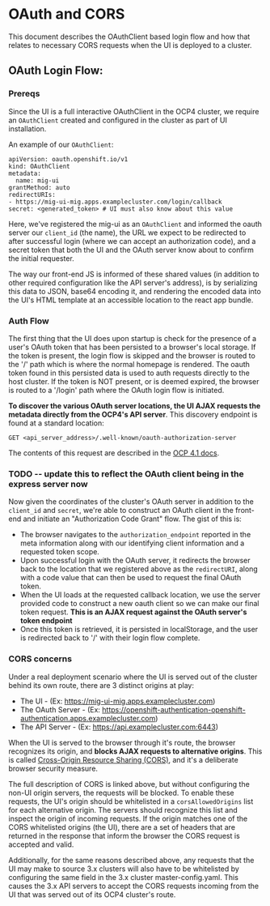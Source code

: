 # OAuth and CORS

This document describes the OAuthClient based login flow and how that relates
to necessary CORS requests when the UI is deployed to a cluster.

## OAuth Login Flow:

### Prereqs

Since the UI is a full interactive OAuthClient in the OCP4 cluster, we require
an `OAuthClient` created and configured in the cluster as part of UI installation.

An example of our `OAuthClient`:

```
apiVersion: oauth.openshift.io/v1
kind: OAuthClient
metadata:
  name: mig-ui
grantMethod: auto
redirectURIs:
- https://mig-ui-mig.apps.examplecluster.com/login/callback
secret: <generated_token> # UI must also know about this value
```

Here, we've registered the mig-ui as an `OAuthClient` and informed the oauth
server our `client_id` (the name), the URL we expect to be redirected to after
successful login (where we can accept an authorization code),
and a secret token that both the UI and the OAuth server know about to confirm
the initial requester.

The way our front-end JS is informed of these shared values (in addition
to other required configuration like the API server's address), is by serializing
this data to JSON, base64 encoding it, and rendering the encoded data into
the UI's HTML template at an accessible location to the react app bundle.

### Auth Flow

The first thing that the UI does upon startup is check for the presence of
a user's OAuth token that has been persisted to a browser's local storage.
If the token is present, the login flow is skipped and the browser is routed
to the '/' path which is where the normal homepage is rendered. The oauth
token found in this persisted data is used to auth requests directly to the
host cluster. If the token is NOT present, or is deemed expired, the browser is
routed to a '/login' path where the OAuth login flow is initiated.

**To discover the various OAuth server locations, the UI AJAX requests the metadata
directly from the OCP4's API server**. This discovery endpoint is found at
a standard location:

`GET <api_server_address>/.well-known/oauth-authorization-server`

The contents of this request are described in the [OCP 4.1 docs](https://access.redhat.com/documentation/en-us/openshift_container_platform/4.1/html/authentication/configuring-internal-oauth#oauth-server-metadata_configuring-internal-oauth).

### TODO -- update this to reflect the OAuth client being in the express server now

Now given the coordinates of the cluster's OAuth server in addition to the
`client_id` and `secret`, we're able to construct an OAuth client in the front-end
and initiate an "Authorization Code Grant" flow. The gist of this is:

* The browser navigates to the `authorization_endpoint` reported in the meta
information along with our identifying client information and a requested token scope.
* Upon successful login with the OAuth server, it redirects the browser back
to the location that we registered above as the `redirectURI`, along with a
code value that can then be used to request the final OAuth token.
* When the UI loads at the requested callback location, we use the server provided
code to construct a new oauth client so we can make our final token request. **This
is an AJAX request against the OAuth server's token endpoint**
* Once this token is retrieved, it is persisted in localStorage, and the user
is redirected back to '/' with their login flow complete.

### CORS concerns

Under a real deployment scenario where the UI is served out of the cluster
behind its own route, there are 3 distinct origins at play:

* The UI - (Ex: https://mig-ui-mig.apps.examplecluster.com)
* The OAuth Server - (Ex: https://openshift-authentication-openshift-authentication.apps.examplecluster.com)
* The API Server - (Ex: https://api.examplecluster.com:6443)

When the UI is served to the browser through it's route, the browser recognizes
its origin, and **blocks AJAX requests to alternative origins**. This is called
[Cross-Origin Resource Sharing (CORS)](https://developer.mozilla.org/en-US/docs/Web/HTTP/CORS),
and it's a deliberate browser security measure.

The full description of CORS is linked above, but without configuring the non-UI
origin servers, the requests will be blocked. To enable these requests,
the UI's origin should be whitelisted in a `corsAllowedOrigins` list for each
alternative origin. The servers should recognize this list and inspect the
origin of incoming requests. If the origin matches one of the CORS whitelisted
origins (the UI), there are a set of headers that are returned in the response
that inform the browser the CORS request is accepted and valid.

Additionally, for the same reasons described above, any requests that the UI
may make to source 3.x clusters will also have to be whitelisted by configuring
the same field in the 3.x cluster master-config.yaml. This causes the 3.x API
servers to accept the CORS requests incoming from the UI that was served out
of its OCP4 cluster's route.

